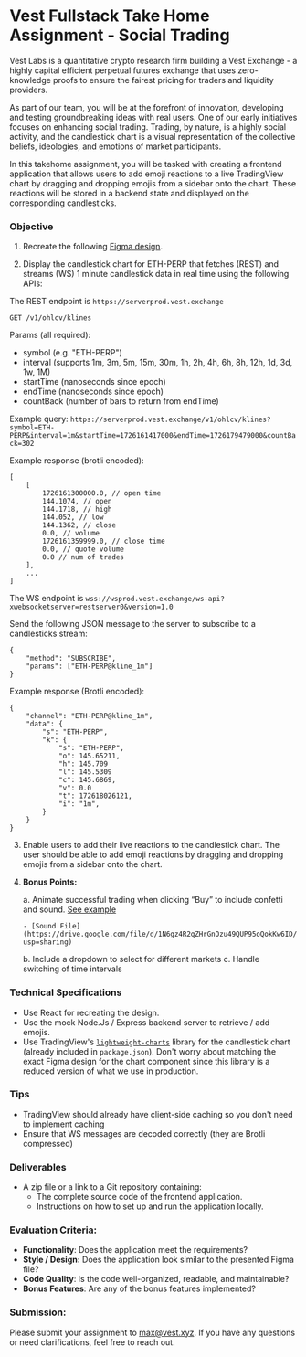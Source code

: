 # Vest Fullstack Take Home Assignment - Social Trading

Vest Labs is a quantitative crypto research firm building a Vest Exchange - a highly capital efficient perpetual futures exchange that uses zero-knowledge proofs to ensure the fairest pricing for traders and liquidity providers.

As part of our team, you will be at the forefront of innovation, developing and testing groundbreaking ideas with real users. One of our early initiatives focuses on enhancing social trading. Trading, by nature, is a highly social activity, and the candlestick chart is a visual representation of the collective beliefs, ideologies, and emotions of market participants.

In this takehome assignment, you will be tasked with creating a frontend application that allows users to add emoji reactions to a live TradingView chart by dragging and dropping emojis from a sidebar onto the chart. These reactions will be stored in a backend state and displayed on the corresponding candlesticks.

### Objective

1. Recreate the following [Figma design](https://www.figma.com/design/Y0xGAiudDKFthVWTLnyWCT/Frontend-Takehome-Assignment?node-id=0-1&t=hmfOm6qYW2aRQwdN-1).

2. Display the candlestick chart for ETH-PERP that fetches (REST) and streams (WS) 1 minute candlestick data in real time using the following APIs:

The REST endpoint is `https://serverprod.vest.exchange`

`GET /v1/ohlcv/klines`

Params (all required):
- symbol (e.g. "ETH-PERP")
- interval (supports 1m, 3m, 5m, 15m, 30m, 1h, 2h, 4h, 6h, 8h, 12h, 1d, 3d, 1w, 1M)
- startTime (nanoseconds since epoch)
- endTime (nanoseconds since epoch)
- countBack (number of bars to return from endTime)

Example query:
```https://serverprod.vest.exchange/v1/ohlcv/klines?symbol=ETH-PERP&interval=1m&startTime=1726161417000&endTime=1726179479000&countBack=302```

Example response (brotli encoded):
```
[
    [
        1726161300000.0, // open time
        144.1074, // open
        144.1718, // high
        144.052, // low
        144.1362, // close
        0.0, // volume
        1726161359999.0, // close time
        0.0, // quote volume
        0.0 // num of trades
    ],
    ...
]
```

The WS endpoint is `wss://wsprod.vest.exchange/ws-api?xwebsocketserver=restserver0&version=1.0`

Send the following JSON message to the server to subscribe to a candlesticks stream:
```
{
    "method": "SUBSCRIBE",
    "params": ["ETH-PERP@kline_1m"]
}
```

Example response (Brotli encoded):
```
{
    "channel": "ETH-PERP@kline_1m",
    "data": {
        "s": "ETH-PERP",
        "k": {
            "s": "ETH-PERP",
            "o": 145.65211,
            "h": 145.709
            "l": 145.5309
            "c": 145.6869,
            "v": 0.0
            "t": 172618026121,
            "i": "1m",
        }
    }
}
```

3. Enable users to add their live reactions to the candlestick chart. The user should be able to add emoji reactions by dragging and dropping emojis from a sidebar onto the chart. 

4.  **Bonus Points:**
  
    a. Animate successful trading when clicking “Buy” to include confetti and sound. [See example](https://drive.google.com/file/d/1BFJUZw83shYzdXBv9I1maoCMkaPRmkxW/view?usp=sharing)

        - [Sound File](https://drive.google.com/file/d/1N6gz4R2qZHrGnOzu49QUP95oQokKw6ID/view?usp=sharing)

    b. Include a dropdown to select for different markets
    c. Handle switching of time intervals

### Technical Specifications
- Use React for recreating the design.
- Use the mock Node.Js / Express backend server to retrieve / add emojis.
- Use TradingView's [`lightweight-charts`](https://github.com/tradingview/lightweight-charts) library for the candlestick chart (already included in `package.json`). Don't worry about matching the exact Figma design for the chart component since this library is a reduced version of what we use in production.

### Tips
- TradingView should already have client-side caching so you don't need to implement caching
- Ensure that WS messages are decoded correctly (they are Brotli compressed)

### Deliverables
- A zip file or a link to a Git repository containing:
    - The complete source code of the frontend application.
    - Instructions on how to set up and run the application locally.

### Evaluation Criteria:
- **Functionality**: Does the application meet the requirements?
- **Style / Design:** Does the application look similar to the presented Figma file?
- **Code Quality**: Is the code well-organized, readable, and maintainable?
- **Bonus Features**: Are any of the bonus features implemented?

### Submission:

Please submit your assignment to [max@vest.xyz](mailto:max@vest.xyz). If you have any questions or need clarifications, feel free to reach out.
